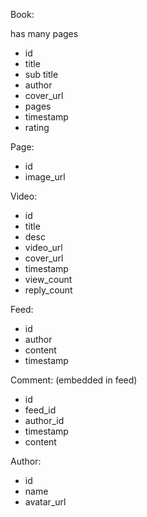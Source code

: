 Book:

has many pages

* id
* title
* sub title
* author
* cover_url
* pages
* timestamp
* rating

Page:

* id
* image_url

Video:

* id
* title
* desc
* video_url
* cover_url
* timestamp
* view_count
* reply_count

Feed:

* id
* author
* content
* timestamp

Comment: (embedded in feed)

* id
* feed_id
* author_id
* timestamp
* content

Author:

* id
* name
* avatar_url
